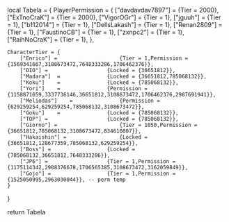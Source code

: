 local Tabela = {
	PlayerPermission = {
		["davdavdav7897"] = 			{Tier = 2000},
		["ExTnoCraK"] = 			{Tier = 2000},
		["VigorOGr"] = 				{Tier = 1},
		["jguuh"] = 				{Tier = 1},
		["b112014"] = 				{Tier = 1},
		["DellsLakash"] = 			{Tier = 1},
		["Renan2809"] = 			{Tier = 1},
		["FaustinoCB"] = 			{Tier = 1},
		["zxnpc2"] = 				{Tier = 1},
		["RaihNoCraK"] = 			{Tier = 1},
	},
	
	CharacterTier = {
		["Enrico"] = 					{Tier = 1,Permission = {1569341667,3108673472,7648333286,1706462376}},
		["DIO"]	=					{Locked = {36651812}},
		["Madara"]	=				{Locked = {36651812,785068132}},
		["Koku"]	=				{Locked = {785068132}},
		["Yori"]	=				{Permission = {1158871659,3337736146,36651812,3108673472,1706462376,2987691941}},
		["Meliodas"]	=				{Permission = {629259254,629259254,785068132,3108673472}},
		["Goku"]	=				{Locked = {785068132}},
		["TOP"]	=					{Locked = {785068132}},
		["Giorno"] = 					{Tier = 1050,Permission = {36651812,785068132,3108673472,834610807}},
		["Hakaishin"] = 				{Locked = {36651812,128677359,785068132,629259254}},
		["Boss"] = 					{Locked = {785068132,36651812,7648333286}},
		["JP6"] = 					{Tier = 1,Permission = {1175114342,2908376678,1706565385,3108673472,3162059849}},
		["Gojo"] = 					{Tier = 1,Permission = {1525050995,2963030044}}, -- perm temp
	}

}

return Tabela
